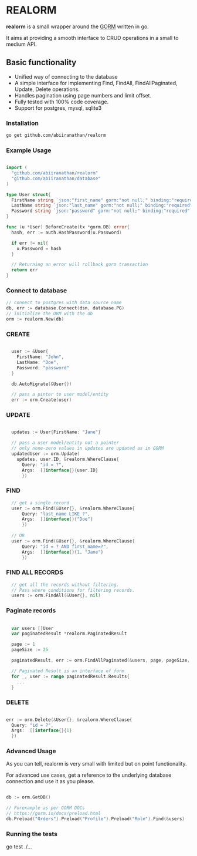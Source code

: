 # REALORM

**realorm** is a small wrapper around the [GORM](https://gorm.io) written in go.

It aims at providing a smooth interface to CRUD operations in a small to medium API.

## Basic functionality

- Unified way of connecting to the database
- A simple interface for implementing Find, FindAll, FindAllPaginated, Update, Delete operations.
- Handles pagination using page numbers and limit offset.
- Fully tested with 100% code coverage.
- Support for postgres, mysql, sqlite3

### Installation

```bash
go get github.com/abiiranathan/realorm
```

### Example Usage

```go

import (
  "github.com/abiiranathan/realorm"
  "github.com/abiiranathan/database"
)

type User struct{
  FirstName string `json:"first_name" gorm:"not null;" binding:"required"`
  LastName string `json:"last_name" gorm:"not null;" binding:"required"`
  Password string `json:"password" gorm:"not null;" binding:"required"`
}

func (u *User) BeforeCreate(tx *gorm.DB) error{
  hash, err := auth.HashPassword(u.Password)

  if err != nil{
    u.Password = hash
  }

  // Returning an error will rollback gorm transaction
  return err
}

```

### Connect to database

```go
// connect to postgres with data source name
db, err := database.Connect(dsn, database.PG)
// initialize the ORM with the db
orm := realorm.New(db)

```

### CREATE

```go

  user := &User{
    FirstName: "John",
    LastName: "Doe",
    Password: "password"
  }

  db.AutoMigrate(&User{})

  // pass a pinter to user model/entity
  err := orm.Create(user)
```

### UPDATE

```go

  updates := User{FirstName: "Jane"}

  // pass a user model/entity not a pointer
  // only none-zero values in updates are updated as in GORM
  updatedUser := orm.Update(
    updates, user.ID, &realorm.WhereClause{
      Query: "id = ?",
      Args:  []interface{}{user.ID}
      })

```

### FIND

```go
  // get a single record
  user := orm.Find(&User{}, &realorm.WhereClause{
      Query: "last_name LIKE ?",
      Args:  []interface{}{"Doe"}
      })
  
  // OR
  user := orm.Find(&User{}, &realorm.WhereClause{
      Query: "id = ? AND first_name=?",
      Args:  []interface{}{1, "Jane"}
      })

```

### FIND ALL RECORDS

```go
  // get all the records without filtering.
  // Pass where conditions for filtering records.
  users := orm.FindAll(&User{}, nil)

```

### Paginate records

```go
  
  var users []User
  var paginatedResult *realorm.PaginatedResult

  page := 1
  pageSize := 25

  paginatedResult, err := orm.FindAllPaginated(&users, page, pageSize, nil)

  // Paginated Result is an interface of form
  for _, user := range paginatedResult.Results{
    ...
  }

```

### DELETE  

```go

err := orm.Delete(&User{}, &realorm.WhereClause{
  Query: "id = ?", 
  Args:  []interface{}{1}
  })

```

### Advanced Usage

As you can tell, realorm is very small with limited but on point functionality.

For advanced use cases, get a reference to the underlying database
connection and use it as you please.

```go

db := orm.GetDB()

// Forexample as per GORM DOCs
// https://gorm.io/docs/preload.html
db.Preload("Orders").Preload("Profile").Preload("Role").Find(&users)

```

### Running the tests

go test ./...
